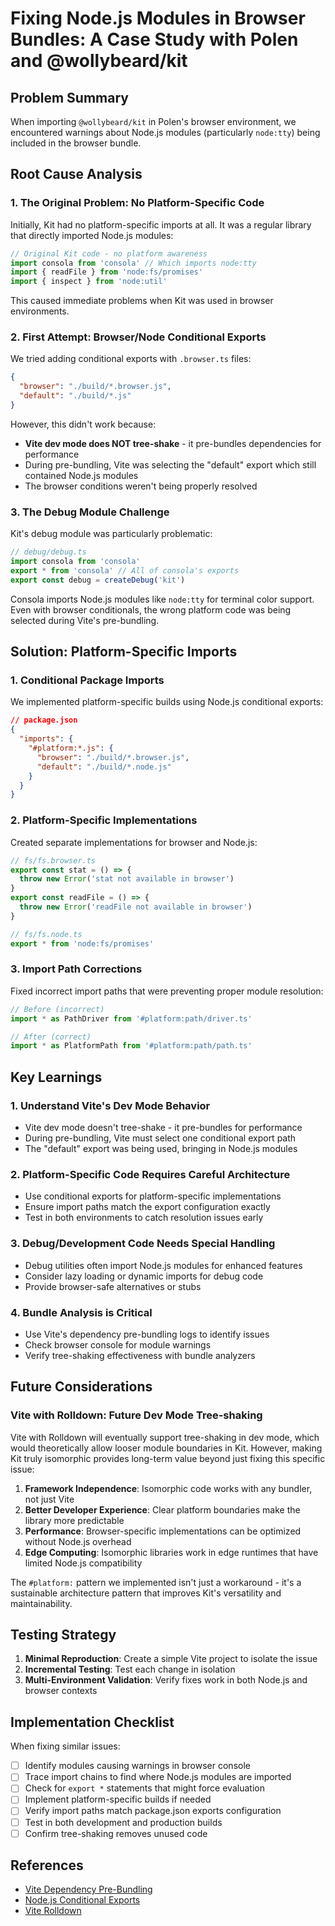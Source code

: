 # Fixing Node.js Modules in Browser Bundles: A Case Study with Polen and @wollybeard/kit

## Problem Summary

When importing `@wollybeard/kit` in Polen's browser environment, we encountered warnings about Node.js modules (particularly `node:tty`) being included in the browser bundle.

## Root Cause Analysis

### 1. The Original Problem: No Platform-Specific Code

Initially, Kit had no platform-specific imports at all. It was a regular library that directly imported Node.js modules:

```typescript
// Original Kit code - no platform awareness
import consola from 'consola' // Which imports node:tty
import { readFile } from 'node:fs/promises'
import { inspect } from 'node:util'
```

This caused immediate problems when Kit was used in browser environments.

### 2. First Attempt: Browser/Node Conditional Exports

We tried adding conditional exports with `.browser.ts` files:

```json
{
  "browser": "./build/*.browser.js",
  "default": "./build/*.js"
}
```

However, this didn't work because:

- **Vite dev mode does NOT tree-shake** - it pre-bundles dependencies for performance
- During pre-bundling, Vite was selecting the "default" export which still contained Node.js modules
- The browser conditions weren't being properly resolved

### 3. The Debug Module Challenge

Kit's debug module was particularly problematic:

```typescript
// debug/debug.ts
import consola from 'consola'
export * from 'consola' // All of consola's exports
export const debug = createDebug('kit')
```

Consola imports Node.js modules like `node:tty` for terminal color support. Even with browser conditionals, the wrong platform code was being selected during Vite's pre-bundling.

## Solution: Platform-Specific Imports

### 1. Conditional Package Imports

We implemented platform-specific builds using Node.js conditional exports:

```json
// package.json
{
  "imports": {
    "#platform:*.js": {
      "browser": "./build/*.browser.js",
      "default": "./build/*.node.js"
    }
  }
}
```

### 2. Platform-Specific Implementations

Created separate implementations for browser and Node.js:

```typescript
// fs/fs.browser.ts
export const stat = () => {
  throw new Error('stat not available in browser')
}
export const readFile = () => {
  throw new Error('readFile not available in browser')
}

// fs/fs.node.ts
export * from 'node:fs/promises'
```

### 3. Import Path Corrections

Fixed incorrect import paths that were preventing proper module resolution:

```typescript
// Before (incorrect)
import * as PathDriver from '#platform:path/driver.ts'

// After (correct)
import * as PlatformPath from '#platform:path/path.ts'
```

## Key Learnings

### 1. Understand Vite's Dev Mode Behavior

- Vite dev mode doesn't tree-shake - it pre-bundles for performance
- During pre-bundling, Vite must select one conditional export path
- The "default" export was being used, bringing in Node.js modules

### 2. Platform-Specific Code Requires Careful Architecture

- Use conditional exports for platform-specific implementations
- Ensure import paths match the export configuration exactly
- Test in both environments to catch resolution issues early

### 3. Debug/Development Code Needs Special Handling

- Debug utilities often import Node.js modules for enhanced features
- Consider lazy loading or dynamic imports for debug code
- Provide browser-safe alternatives or stubs

### 4. Bundle Analysis is Critical

- Use Vite's dependency pre-bundling logs to identify issues
- Check browser console for module warnings
- Verify tree-shaking effectiveness with bundle analyzers

## Future Considerations

### Vite with Rolldown: Future Dev Mode Tree-shaking

Vite with Rolldown will eventually support tree-shaking in dev mode, which would theoretically allow looser module boundaries in Kit. However, making Kit truly isomorphic provides long-term value beyond just fixing this specific issue:

1. **Framework Independence**: Isomorphic code works with any bundler, not just Vite
2. **Better Developer Experience**: Clear platform boundaries make the library more predictable
3. **Performance**: Browser-specific implementations can be optimized without Node.js overhead
4. **Edge Computing**: Isomorphic libraries work in edge runtimes that have limited Node.js compatibility

The `#platform:` pattern we implemented isn't just a workaround - it's a sustainable architecture pattern that improves Kit's versatility and maintainability.

## Testing Strategy

1. **Minimal Reproduction**: Create a simple Vite project to isolate the issue
2. **Incremental Testing**: Test each change in isolation
3. **Multi-Environment Validation**: Verify fixes work in both Node.js and browser contexts

## Implementation Checklist

When fixing similar issues:

- [ ] Identify modules causing warnings in browser console
- [ ] Trace import chains to find where Node.js modules are imported
- [ ] Check for `export *` statements that might force evaluation
- [ ] Implement platform-specific builds if needed
- [ ] Verify import paths match package.json exports configuration
- [ ] Test in both development and production builds
- [ ] Confirm tree-shaking removes unused code

## References

- [Vite Dependency Pre-Bundling](https://vite.dev/guide/dep-pre-bundling.html)
- [Node.js Conditional Exports](https://nodejs.org/api/packages.html#conditional-exports)
- [Vite Rolldown](https://rolldown.rs/)
